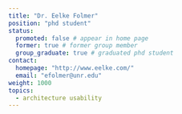 ```yaml
---
title: "Dr. Eelke Folmer"
position: "phd student"
status:
  promoted: false # appear in home page
  former: true # former group member
  group_graduate: true # graduated phd student
contact:
  homepage: "http://www.eelke.com/"
  email: "efolmer@unr.edu"
weight: 1000
topics:
  - architecture usability 
---
```

